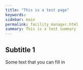 ```yaml
---
title: "This is a test page"
keywords: 
sidebar: main
permalink: facility_manager.html
summary: This is a test summary
---
```



## Subtitle 1

Some text that you can fill in